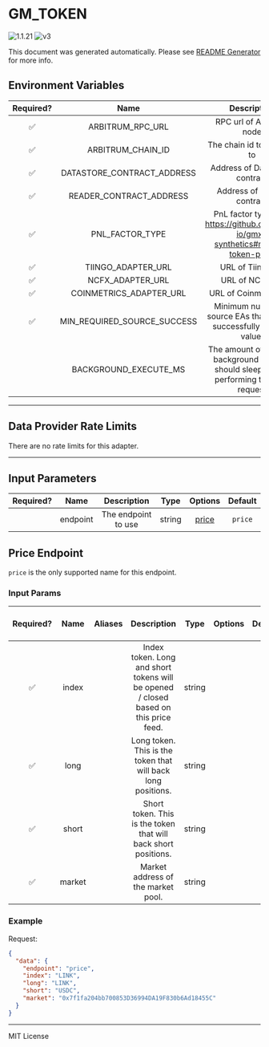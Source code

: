 # GM_TOKEN

![1.1.21](https://img.shields.io/github/package-json/v/smartcontractkit/external-adapters-js?filename=packages/composites/gm-token/package.json) ![v3](https://img.shields.io/badge/framework%20version-v3-blueviolet)

This document was generated automatically. Please see [README Generator](../../scripts#readme-generator) for more info.

## Environment Variables

| Required? |            Name             |                                        Description                                        |  Type  | Options |                   Default                    |
| :-------: | :-------------------------: | :---------------------------------------------------------------------------------------: | :----: | :-----: | :------------------------------------------: |
|    ✅     |      ARBITRUM_RPC_URL       |                                 RPC url of Arbitrum node                                  | string |         |                                              |
|    ✅     |      ARBITRUM_CHAIN_ID      |                                The chain id to connect to                                 | number |         |                   `42161`                    |
|    ✅     | DATASTORE_CONTRACT_ADDRESS  |                              Address of Data Store contract                               | string |         | `0xFD70de6b91282D8017aA4E741e9Ae325CAb992d8` |
|    ✅     |   READER_CONTRACT_ADDRESS   |                                Address of Reader contract                                 | string |         | `0xf60becbba223EEA9495Da3f606753867eC10d139` |
|    ✅     |       PNL_FACTOR_TYPE       |     PnL factor type. See https://github.com/gmx-io/gmx-synthetics#market-token-price      | string |         |         `MAX_PNL_FACTOR_FOR_TRADERS`         |
|    ✅     |     TIINGO_ADAPTER_URL      |                                     URL of Tiingo EA                                      | string |         |                                              |
|    ✅     |      NCFX_ADAPTER_URL       |                                      URL of NCFX EA                                       | string |         |                                              |
|    ✅     |   COINMETRICS_ADAPTER_URL   |                                   URL of Coinmetrics EA                                   | string |         |                                              |
|    ✅     | MIN_REQUIRED_SOURCE_SUCCESS |          Minimum number of source EAs that need to successfully return a value.           | number |         |                     `2`                      |
|           |    BACKGROUND_EXECUTE_MS    | The amount of time the background execute should sleep before performing the next request | number |         |                   `10000`                    |

---

## Data Provider Rate Limits

There are no rate limits for this adapter.

---

## Input Parameters

| Required? |   Name   |     Description     |  Type  |         Options          | Default |
| :-------: | :------: | :-----------------: | :----: | :----------------------: | :-----: |
|           | endpoint | The endpoint to use | string | [price](#price-endpoint) | `price` |

## Price Endpoint

`price` is the only supported name for this endpoint.

### Input Params

| Required? |  Name  | Aliases |                                     Description                                      |  Type  | Options | Default | Depends On | Not Valid With |
| :-------: | :----: | :-----: | :----------------------------------------------------------------------------------: | :----: | :-----: | :-----: | :--------: | :------------: |
|    ✅     | index  |         | Index token. Long and short tokens will be opened / closed based on this price feed. | string |         |         |            |                |
|    ✅     |  long  |         |             Long token. This is the token that will back long positions.             | string |         |         |            |                |
|    ✅     | short  |         |            Short token. This is the token that will back short positions.            | string |         |         |            |                |
|    ✅     | market |         |                          Market address of the market pool.                          | string |         |         |            |                |

### Example

Request:

```json
{
  "data": {
    "endpoint": "price",
    "index": "LINK",
    "long": "LINK",
    "short": "USDC",
    "market": "0x7f1fa204bb700853D36994DA19F830b6Ad18455C"
  }
}
```

---

MIT License
